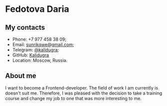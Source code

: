 # Fedotova Daria
## My contacts
* Phone: +7 977 458 38 09; 
* Email: sunrikqwe@gmail.com;
* Telegram: [@kalidugra](https://t.me/kalidugra);
* GitHub: [Kalidugra](https://github.com/Kalidugra)
* Location: Moscow, Russia.
## About me
I want to become a Frontend-developer. The field of work I am currently is doesn't suit me. Therefore, I was pleased with the decision to take a training course and change my job to one that was more interesting to me.